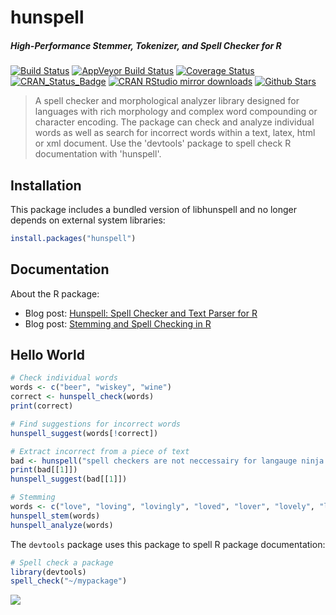 # hunspell

##### *High-Performance Stemmer, Tokenizer, and Spell Checker for R*

[![Build Status](https://travis-ci.org/ropensci/hunspell.svg?branch=master)](https://travis-ci.org/ropensci/hunspell)
[![AppVeyor Build Status](https://ci.appveyor.com/api/projects/status/github/ropensci/hunspell?branch=master&svg=true)](https://ci.appveyor.com/project/jeroen/hunspell)
[![Coverage Status](https://codecov.io/github/ropensci/hunspell/coverage.svg?branch=master)](https://codecov.io/github/ropensci/hunspell?branch=master)
[![CRAN_Status_Badge](http://www.r-pkg.org/badges/version/hunspell)](https://cran.r-project.org/package=hunspell)
[![CRAN RStudio mirror downloads](http://cranlogs.r-pkg.org/badges/hunspell)](https://cran.r-project.org/package=hunspell)
[![Github Stars](https://img.shields.io/github/stars/ropensci/hunspell.svg?style=social&label=Github)](https://github.com/ropensci/hunspell)

> A spell checker and morphological analyzer library designed for
  languages with rich morphology and complex word compounding or character
  encoding. The package can check and analyze individual words as well as
  search for incorrect words within a text, latex, html or xml document. Use
  the 'devtools' package to spell check R documentation with 'hunspell'.

## Installation

This package includes a bundled version of libhunspell and no longer
depends on external system libraries:

```r
install.packages("hunspell")
```


## Documentation

About the R package:
 - Blog post: [Hunspell: Spell Checker and Text Parser for R](https://www.opencpu.org/posts/hunspell-release/)
 - Blog post: [Stemming and Spell Checking in R](https://www.opencpu.org/posts/hunspell-1-2/)

## Hello World

```r
# Check individual words
words <- c("beer", "wiskey", "wine")
correct <- hunspell_check(words)
print(correct)

# Find suggestions for incorrect words
hunspell_suggest(words[!correct])

# Extract incorrect from a piece of text
bad <- hunspell("spell checkers are not neccessairy for langauge ninja's")
print(bad[[1]])
hunspell_suggest(bad[[1]])

# Stemming
words <- c("love", "loving", "lovingly", "loved", "lover", "lovely", "love")
hunspell_stem(words)
hunspell_analyze(words)
```

The `devtools` package uses this package to spell R package documentation:

```r
# Spell check a package
library(devtools)
spell_check("~/mypackage")
```

[![](http://ropensci.org/public_images/github_footer.png)](http://ropensci.org)
